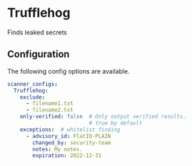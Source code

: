 # Trufflehog

Finds leaked secrets

## Configuration

The following config options are available.

```yaml
scanner_configs:
  Trufflehog:
    exclude:
      - filename1.txt
      - filename2.txt
    only-verified: false  # Only output verified results.
                          # true by default
    exceptions:  # whitelist finding
      - advisory_id: FlatIO-PLAIN
        changed_by: security-team
        notes: My notes.
        expiration: 2022-12-31
```
